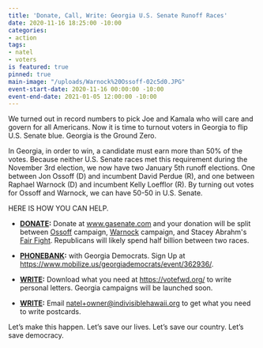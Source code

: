 ```yaml
---
title: 'Donate, Call, Write: Georgia U.S. Senate Runoff Races'
date: 2020-11-16 18:25:00 -10:00
categories:
- action
tags:
- natel
- voters
is featured: true
pinned: true
main-image: "/uploads/Warnock%20Ossoff-02c5d0.JPG"
event-start-date: 2020-11-16 00:00:00 -10:00
event-end-date: 2021-01-05 12:00:00 -10:00
---
```


We turned out in record numbers to pick Joe and Kamala who will care and govern for all Americans.  Now it is time to turnout voters in Georgia to flip U.S. Senate blue. Georgia is the Ground Zero.  

In Georgia, in order to win, a candidate must earn more than 50% of the votes. Because neither U.S. Senate races met this requirement during the November 3rd election, we now have two January 5th runoff elections. One between Jon Ossoff (D) and incumbent David Perdue (R), and one between Raphael Warnock (D) and incumbent Kelly Loefflor (R).  By turning out votes for Ossoff and Warnock, we can have 50-50 in U.S. Senate.  

HERE IS HOW YOU CAN HELP.

* **[DONATE](https://secure.actblue.com/donate/georgiasenate):**  Donate at www.gasenate.com and your donation will be split between [Ossoff](https://electjon.com/) campaign, [Warnock](https://warnockforgeorgia.com/) campaign, and Stacey Abrahm's [Fair Fight](https://fairfight.com/).  Republicans will likely spend half billion between two races. 

* **[PHONEBANK](https://www.mobilize.us/georgiademocrats/event/362936/):** with Georgia Democrats. Sign Up at https://www.mobilize.us/georgiademocrats/event/362936/.

* **[WRITE](https://votefwd.org/):** Download what you need at https://votefwd.org/ to write personal letters.  Georgia campaigns will be launched soon.

* **[WRITE](https://postcardstoswingstates.com/):** Email natel+owner@indivisiblehawaii.org to get what you need to write postcards.

Let’s make this happen. Let’s save our lives. Let’s save our country. Let’s save democracy.